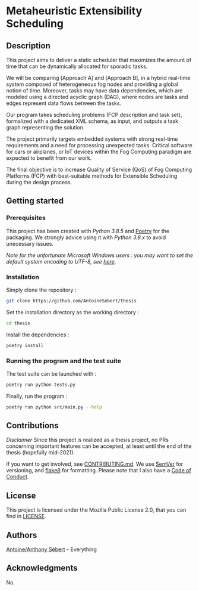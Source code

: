 # Metaheuristic Extensibility Scheduling

## Description

This project aims to deliver a static scheduler that maximizes the amount of time that can be dynamically allocated for sporadic tasks.

We will be comparing [Approach A] and [Approach B], in a hybrid real-time system composed of heterogeneous fog nodes and providing a global notion of time. Moreover, tasks may have data dependencies, which are modeled using a directed acyclic graph (DAG), where nodes are tasks and edges represent data flows between the tasks.

Our program takes scheduling problems (FCP description and task set), formalized with a dedicated XML schema, as input, and outputs a task graph representing the solution.

The project primarily targets embedded systems with strong real-time requirements and a need for processing unexpected tasks. Critical software for cars or airplanes, or  IoT devices  within the Fog Computing paradigm are expected to benefit from our work.

The final objective is to increase Quality of Service (QoS) of Fog Computing Platforms (FCP) with best-suitable methods for Extensible Scheduling during the design process.

## Getting started

### Prerequisites

This project has been created with *Python 3.8.5* and [Poetry](https://github.com/python-poetry/poetry) for the packaging. We strongly advice using it with *Python 3.8.x* to avoid unecessary issues.

*Note for the unfortunate Microsoft Windows users : you may want to set the default system encoding to UTF-8, see [here](https://docs.python.org/3/using/cmdline.html#envvar-PYTHONUTF8).*

### Installation

Simply clone the repository :
```bash
git clone https://github.com/AntoineSebert/thesis
```

Set the installation directory as the working directory :
```bash
cd thesis
```

Install the dependencies :
```bash
poetry install
```

### Running the program and the test suite

The test suite can be launched with :
```bash
poetry run python tests.py
```

Finally, run the program :
```bash
poetry run python src/main.py --help
```

## Contributions

*Disclaimer*
Since this project is realized as a thesis project, no PRs concerning important features can be accepted, at least until the end of the thesis (hopefully mid-2021).

If you want to get involved, see [CONTRIBUTING.md](CONTRIBUTING.md).
We use [SemVer](https://semver.org/) for versioning, and [flake8](https://gitlab.com/pycqa/flake8) for formatting.
Please note that I also have a [Code of Conduct](CODE_OF_CONDUCT.md).

## License

This project is licensed under the Mozilla Public License 2.0, that you can find in [LICENSE](LICENSE).

## Authors

[Antoine/Anthony Sébert](https://github.com/AntoineSebert) - Everything

## Acknowledgments

No.